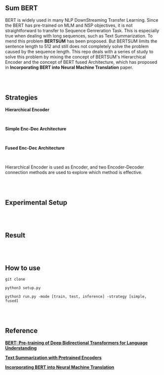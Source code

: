 ## Sum BERT

BERT is widely used in many NLP DownStreaming Transfer Learning. 
Since the BERT has pre-trained on MLM and NSP objectives, it is not straightforward to transfer to Sequence Genreration Task.
This is especially true when dealing with long sequences, such as Text Summarization.
To mend this problem **BERTSUM** has been proposed. But BERTSUM limits the sentence length to 512 and still does not completely solve the problem caused by the sequence length.
This repo deals with a series of study to solve this problem by mixing the concept of BERTSUM's Hierarchical Encoder and the concept of BERT fused Architecture, which has proposed in **Incorporating BERT into Neural Machine Translation** paper.

<br><br>

## Strategies

**Hierarchical Encoder** <br>

<br>

**Simple Enc-Dec Architecture** <br>

<br>

**Fused Enc-Dec Architecture** <br>

<br>

Hierarchical Encoder is used as Encoder, and two Encoder-Decoder connection methods are used to explore which method is effective.

<br><br>

## Experimental Setup

<br><br>

## Result

<br><br>

## How to use
```
git clone 
```

```
python3 setup.py
```

```
python3 run.py -mode [train, test, inference] -strategy [simple, fused]
```

<br><br>

## Reference
[**BERT: Pre-training of Deep Bidirectional Transformers for Language Understanding**](https://arxiv.org/abs/1810.04805)

[**Text Summarization with Pretrained Encoders**](https://arxiv.org/abs/1908.08345)

[**Incorporating BERT into Neural Machine Translation**](https://arxiv.org/abs/2002.06823)
<br>
